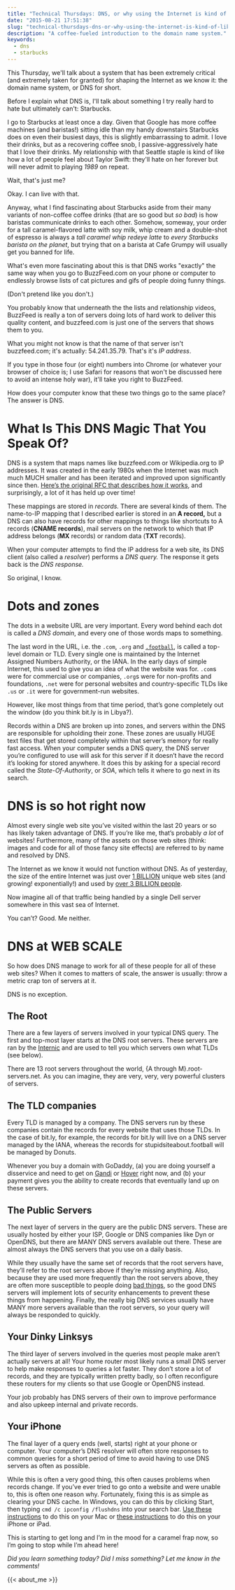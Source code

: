 ```yaml
---
title: "Technical Thursdays: DNS, or why using the Internet is kind of like going to Starbucks"
date: "2015-08-21 17:51:38"
slug: "technical-thursdays-dns-or-why-using-the-internet-is-kind-of-like-going-to-starbucks"
description: "A coffee-fueled introduction to the domain name system."
keywords:
  - dns
  - starbucks
---
```


This Thursday, we'll talk about a system that has been extremely critical (and extremely taken for granted) for shaping the Internet as we know it: the domain name system, or DNS for short.

Before I explain what DNS is, I'll talk about something I try really hard to hate but ultimately can't: Starbucks.

I go to Starbucks at least once a day. Given that Google has more coffee machines (and baristas!) sitting idle than my handy downstairs Starbucks does on even their busiest days, this is slightly embarrassing to admit. I love their drinks, but as a recovering coffee snob, I passive-aggressively hate that I love their drinks. My relationship with that Seattle staple is kind of like how a lot of people feel about Taylor Swift: they'll hate on her forever but will never admit to playing *1989* on repeat.

Wait, that's just me?

Okay. I can live with that.

Anyway, what I find fascinating about Starbucks aside from their many variants of non-coffee coffee drinks (that are so good but *so bad*) is how baristas communicate drinks to each other. Somehow, someway, your order for a tall caramel-flavored latte with soy milk, whip cream and a double-shot of espresso is always a *tall caramel whip redeye latte* to *every Starbucks barista on the planet*, but trying that on a barista at Cafe Grumpy will usually get you banned for life.

What's even more fascinating about this is that DNS works "exactly" the same way when you go to BuzzFeed.com on your phone or computer to endlessly browse lists of cat pictures and gifs of people doing funny things.

(Don't pretend like you don't.)

You probably know that underneath the the lists and relationship videos, BuzzFeed is really a ton of servers doing lots of hard work to deliver this quality content, and buzzfeed.com is just one of the servers that shows them to you.

What you might not know is that the name of that server isn't buzzfeed.com; it's actually: 54.241.35.79. That's it's *IP address*.

If you type in those four (or eight) numbers into Chrome (or whatever your browser of choice is; I use Safari for reasons that won't be discussed here to avoid an intense holy war), it'll take you right to BuzzFeed.

How does your computer know that these two things go to the same place? The answer is DNS.

# What Is This DNS Magic That You Speak Of?

DNS is a system that maps names like buzzfeed.com or Wikipedia.org to IP addresses. It was created in the early 1980s when the Internet was much much MUCH smaller and has been iterated and improved upon significantly since then. [Here’s the original RFC that describes how it works](http:// ""), and surprisingly, a lot of it has held up over time!

These mappings are stored in *records.* There are several kinds of them. The name-to-IP mapping that I described earlier is stored in an **A record,** but a DNS can also have records for other mappings to things like shortcuts to A records (**CNAME records**), mail servers on the network to which that IP address belongs (**MX** records) or random data (**TXT** records).

When your computer attempts to find the IP address for a web site, its DNS client (also called a *resolver*) performs a *DNS query.* The response it gets back is the *DNS response.*

So original, I know.

# Dots and zones

The dots in a website URL are very important. Every word behind each dot is called a *DNS domain*, and every one of those words maps to something.

The last word in the URL, i.e. the <code>.com</code>, <code>.org</code> and [<code>.football</code>](https://en.wikipedia.org/wiki/Donuts_(corporation) ""), is called a top-level domain or TLD. Every single one is maintained by the Internet Assigned Numbers Authority, or the IANA. In the early days of simple Internet, this used to give you an idea of what the website was for. <code>.com</code>s were for commercial use or companies, <code>.org</code>s were for non-profits and foundations, <code>.net</code> were for personal websites and country-specific TLDs like <code>.us</code> or <code>.it</code> were for government-run websites.

However, like most things from that time period, that’s gone completely out the window (do you think bit.ly is in Libya?).

Records within a DNS are broken up into zones, and servers within the DNS are responsible for upholding their zone. These zones are usually HUGE text files that get stored completely within that server’s memory for really fast access. When your computer sends a DNS query, the DNS server you’re configured to use will ask for this server if it doesn’t have the record it’s looking for stored anywhere. It does this by asking for a special record called the *State-Of-Authority*, or *SOA*, which tells it where to go next in its search.

# DNS is so hot right now

Almost every single web site you’ve visited within the last 20 years or so has likely taken advantage of DNS. If you’re like me, that’s probably *a lot* of websites! Furthermore, many of the assets on those web sites (think: images and code for all of those fancy site effects) are referred to by name and resolved by DNS.

The Internet as we know it would not function without DNS. As of yesterday, the size of the entire Internet was just over [1 BILLION](http://www.internetlivestats.com/total-number-of-websites/ "") unique web sites (and growing! exponentially!) and used by [over 3 BILLION people](http://www.internetworldstats.com/stats.htm "").

Now imagine all of that traffic being handled by a single Dell server somewhere in this vast sea of Internet.

You can’t? Good. Me neither.

# DNS at WEB SCALE

So how does DNS manage to work for all of these people for all of these web sites? When it comes to matters of scale, the answer is usually: throw a metric crap ton of servers at it.

DNS is no exception.

## The Root

There are a few layers of servers involved in your typical DNS query. The first and top-most layer starts at the DNS root servers. These servers are ran by the [Internic](http://www.internic.com "") and are used to tell you which servers own what TLDs (see below).

There are 13 root servers throughout the world, {A through M}.root-servers.net. As you can imagine, they are very, very, very powerful clusters of servers.

## The TLD companies

Every TLD is managed by a company. The DNS servers run by these companies contain the records for every website that uses those TLDs. In the case of bit.ly, for example, the records for bit.ly will live on a DNS server managed by the IANA, whereas the records for stupidsiteabout.football will be managed by Donuts.

Whenever you buy a domain with GoDaddy, (a) you are doing yourself a disservice and need to get on [Gandi](http://www.gandi.net "") or [Hover](http://www.hover.co "") right now, and (b) your payment gives you the ability to create records that eventually land up on these servers.

## The Public Servers

The next layer of servers in the query are the public DNS servers. These are usually hosted by either your ISP, Google or DNS companies like Dyn or OpenDNS, but there are MANY DNS servers available out there. These are almost always the DNS servers that you use on a daily basis.

While they usually have the same set of records that the root servers have, they’ll refer to the root servers above if they’re missing anything. Also, because they are used more frequently than the root servers above, they are often more susceptible to people doing [bad things](https://securelist.com/blog/incidents/31628/massive-dns-poisoning-attacks-in-brazil-31/ ""), so the good DNS servers will implement lots of security enhancements to prevent these things from happening. Finally, the really big DNS services usually have MANY more servers available than the root servers, so your query will always be responded to quickly.

## Your Dinky Linksys

The third layer of servers involved in the queries most people make aren’t actually servers at all! Your home router most likely runs a small DNS server to help make responses to queries a lot faster. They don’t store a lot of records, and they are typically written pretty badly, so I often reconfigure these routers for my clients so that use Google or OpenDNS instead.

Your job probably has DNS servers of their own to improve performance and also upkeep internal and private records.

## Your iPhone

The final layer of a query ends (well, starts) right at your phone or computer. Your computer’s DNS resolver will often store responses to common queries for a short period of time to avoid having to use DNS servers as often as possible.

While this is often a very good thing, this often causes problems when records change. If you’ve ever tried to go onto a website and were unable to, this is often one reason why. Fortunately, fixing this is as simple as clearing your DNS cache. In Windows, you can do this by clicking Start, then typing <code>cmd /c ipconfig /flushdns</code> into your search bar. [Use these instructions](https://support.apple.com/en-us/HT202516 "") to do this on your Mac or [these instructions](http://osxdaily.com/2015/03/31/clear-dns-cache-ios/ "") to do this on your iPhone or iPad.

This is starting to get long and I’m in the mood for a caramel frap now, so I’m going to stop while I’m ahead here!

*Did you learn something today? Did I miss something? Let me know in the comments!*

{{< about_me >}}
